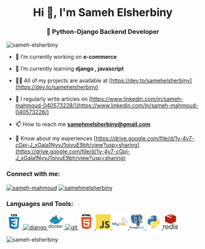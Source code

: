 <h1 align="center">Hi 👋, I'm Sameh Elsherbiny</h1>
<h3 align="center">🐍 Python-Django Backend Developer</h3>

<p align="left"> <img src="https://komarev.com/ghpvc/?username=sameh-elsherbiny&label=Profile%20views&color=0e75b6&style=flat" alt="sameh-elsherbiny" /> </p>

- 🔭 I’m currently working on **e-commerce**

- 🌱 I’m currently learning **django , javascript**

- 👨‍💻 All of my projects are available at [https://dev.to/samehelsherbiny](https://dev.to/samehelsherbiny)

- 📝 I regularly write articles on [https://www.linkedin.com/in/sameh-mahmoud-040573228/](https://www.linkedin.com/in/sameh-mahmoud-040573228/)

- 📫 How to reach me **samehmelsherbiny@gmail.com**

- 📄 Know about my experiences [https://drive.google.com/file/d/1y-4y7-cGpj-J_xGala1NyvJ1oivuE9bh/view?usp=sharing](https://drive.google.com/file/d/1y-4y7-cGpj-J_xGala1NyvJ1oivuE9bh/view?usp=sharing)

<h3 align="left">Connect with me:</h3>
<p align="left">
<a href="https://linkedin.com/in/sameh-mahmoud" target="blank"><img align="center" src="https://raw.githubusercontent.com/rahuldkjain/github-profile-readme-generator/master/src/images/icons/Social/linked-in-alt.svg" alt="sameh-mahmoud" height="30" width="40" /></a>
<a href="https://www.hackerrank.com/samehmelsherbiny" target="blank"><img align="center" src="https://raw.githubusercontent.com/rahuldkjain/github-profile-readme-generator/master/src/images/icons/Social/hackerrank.svg" alt="samehmelsherbiny" height="30" width="40" /></a>
</p>

<h3 align="left">Languages and Tools:</h3>
<p align="left"> <a href="https://www.w3schools.com/css/" target="_blank" rel="noreferrer"> <img src="https://raw.githubusercontent.com/devicons/devicon/master/icons/css3/css3-original-wordmark.svg" alt="css3" width="40" height="40"/> </a> <a href="https://www.djangoproject.com/" target="_blank" rel="noreferrer"> <img src="https://cdn.worldvectorlogo.com/logos/django.svg" alt="django" width="40" height="40"/> </a> <a href="https://www.docker.com/" target="_blank" rel="noreferrer"> <img src="https://raw.githubusercontent.com/devicons/devicon/master/icons/docker/docker-original-wordmark.svg" alt="docker" width="40" height="40"/> </a> <a href="https://git-scm.com/" target="_blank" rel="noreferrer"> <img src="https://www.vectorlogo.zone/logos/git-scm/git-scm-icon.svg" alt="git" width="40" height="40"/> </a> <a href="https://www.w3.org/html/" target="_blank" rel="noreferrer"> <img src="https://raw.githubusercontent.com/devicons/devicon/master/icons/html5/html5-original-wordmark.svg" alt="html5" width="40" height="40"/> </a> <a href="https://developer.mozilla.org/en-US/docs/Web/JavaScript" target="_blank" rel="noreferrer"> <img src="https://raw.githubusercontent.com/devicons/devicon/master/icons/javascript/javascript-original.svg" alt="javascript" width="40" height="40"/> </a> <a href="https://www.mysql.com/" target="_blank" rel="noreferrer"> <img src="https://raw.githubusercontent.com/devicons/devicon/master/icons/mysql/mysql-original-wordmark.svg" alt="mysql" width="40" height="40"/> </a> <a href="https://www.postgresql.org" target="_blank" rel="noreferrer"> <img src="https://raw.githubusercontent.com/devicons/devicon/master/icons/postgresql/postgresql-original-wordmark.svg" alt="postgresql" width="40" height="40"/> </a> <a href="https://www.python.org" target="_blank" rel="noreferrer"> <img src="https://raw.githubusercontent.com/devicons/devicon/master/icons/python/python-original.svg" alt="python" width="40" height="40"/> </a> <a href="https://redis.io" target="_blank" rel="noreferrer"> <img src="https://raw.githubusercontent.com/devicons/devicon/master/icons/redis/redis-original-wordmark.svg" alt="redis" width="40" height="40"/> </a> </p>

<p><img align="center" src="https://github-readme-streak-stats.herokuapp.com/?user=sameh-elsherbiny&" alt="sameh-elsherbiny" /></p>
